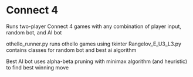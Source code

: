 # Connect 4
Runs two-player Connect 4 games with any combination of player input, random bot, and AI bot

othello_runner.py runs othello games using tkinter Rangelov_E_U3_L3.py contains classes for random bot and best ai algorithm

Best AI bot uses alpha-beta pruning with minimax algorithm (and heuristic) to find best winning move
